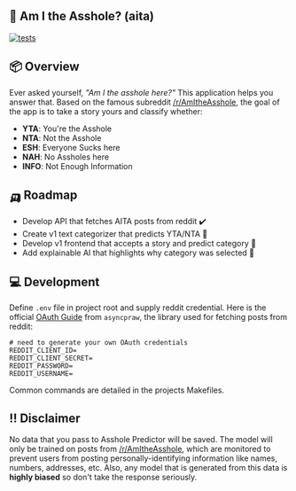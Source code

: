 ## 👀 Am I the Asshole? (aita)

[![tests](https://github.com/logan-connolly/aita/actions/workflows/test.yaml/badge.svg)](https://github.com/logan-connolly/aita/actions)

## 📦 Overview

Ever asked yourself, *"Am I the asshole here?"* This application helps you answer that. Based on the famous subreddit [/r/AmItheAsshole](https://www.reddit.com/r/AmItheAsshole/), the goal of the app is to take a story yours and classify whether:

- **YTA**: You're the Asshole
- **NTA**: Not the Asshole
- **ESH**: Everyone Sucks here
- **NAH**: No Assholes here
- **INFO**: Not Enough Information

## 🛺 Roadmap

- Develop API that fetches AITA posts from reddit ✔️
- Create v1 text categorizer that predicts YTA/NTA 🚧
- Develop v1 frontend that accepts a story and predict category 🚧
- Add explainable AI that highlights why category was selected 🚧

## 💻 Development

Define `.env` file in project root and supply reddit credential. Here is the official [OAuth Guide](https://asyncpraw.readthedocs.io/en/latest/getting_started/authentication.html#oauth) from `asyncpraw`, the library used for fetching posts from reddit:

```shell
# need to generate your own OAuth credentials
REDDIT_CLIENT_ID=
REDDIT_CLIENT_SECRET=
REDDIT_PASSWORD=
REDDIT_USERNAME=
```
Common commands are detailed in the projects Makefiles.

## ‼️ Disclaimer

No data that you pass to Asshole Predictor will be saved. The model will only be trained on posts from [/r/AmItheAsshole](https://www.reddit.com/r/AmItheAsshole/), which are monitored to prevent users from posting personally-identifying information like names, numbers, addresses, etc. Also, any model that is generated from this data is **highly biased** so don't take the response seriously.
